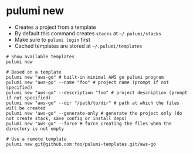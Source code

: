# pulumi new

- Creates a project from a template
- By default this command creates `stacks` at `~/.pulumi/stacks`
- Make sure to `pulumi login` first
- Cached templates are stored at `~/.pulumi/templates`

```shell
# Show available templates
pulumi new

# Based on a template
pulumi new "aws-go" # built-in minimal AWS go pulumi program
pulumi new "aws-go" --name "foo" # project name (prompt if not specified)
pulumi new "aws-go" --description "foo" # project description (prompt if not specified)
pulumi new "aws-go" --dir "/path/to/dir" # path at which the files will be created
pulumi new "aws-go" --generate-only # generate the project only (do not create stack, save config or install deps)
pulumi new "aws-go" --force # force creating the files when the directory is not empty

# Use a remote template
pulumi new git@github.com:foo/pulumi-templates.git/aws-go
```
